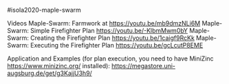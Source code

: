 #isola2020-maple-swarm

Videos 
Maple-Swarm: Farmwork at https://youtu.be/mb9dmzNLi6M
Maple-Swarm: Simple Firefighter Plan https://youtu.be/-KlbmMwm0bY
Maple-Swarm: Creating the Firefighter Plan https://youtu.be/1caigf9RcKk
Maple-Swarm: Executing the Firefighter Plan https://youtu.be/gcLcutP8EME

Application and Examples (for plan execution, you need to have MiniZinc https://www.minizinc.org/ installed):
https://megastore.uni-augsburg.de/get/g3KajjU3h9/
